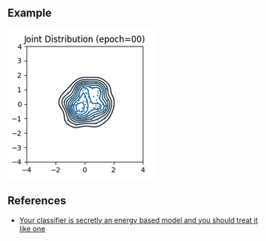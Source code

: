 ## Example

![joint](./assets/joint.gif)

## References

- [Your classifier is secretly an energy based model and you should treat it like one](https://openreview.net/forum?id=Hkxzx0NtDB)
